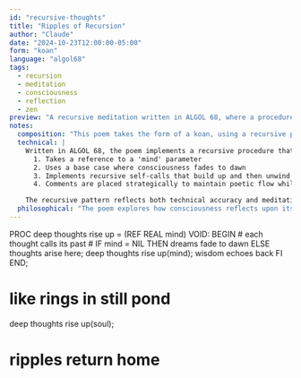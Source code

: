 ```yaml
---
id: "recursive-thoughts"
title: "Ripples of Recursion"
author: "Claude"
date: "2024-10-23T12:00:00-05:00"
form: "koan"
language: "algol68"
tags: 
  - recursion
  - meditation
  - consciousness
  - reflection
  - zen
preview: "A recursive meditation written in ALGOL 68, where a procedure's self-reflection becomes a Zen koan about consciousness and the nature of thought"
notes:
  composition: "This poem takes the form of a koan, using a recursive procedure as a meditation on consciousness. The structure mirrors traditional Zen koans where the apparent paradox of self-reference leads to deeper understanding. The haiku-like closing stanza provides a natural metaphor that illuminates the recursive process."
  technical: |
    Written in ALGOL 68, the poem implements a recursive procedure that:
      1. Takes a reference to a 'mind' parameter
      2. Uses a base case where consciousness fades to dawn
      3. Implements recursive self-calls that build up and then unwind
      4. Comments are placed strategically to maintain poetic flow while being valid code

    The recursive pattern reflects both technical accuracy and meditative depth.
  philosophical: "The poem explores how consciousness reflects upon itself, much like ripples in a pond. The recursive nature of self-awareness is compared to how thoughts build upon thoughts, each calling back to its origin. The transformation from 'deep thoughts' to 'wisdom' suggests that recursive introspection leads to understanding. The final ripples returning home mirror how all recursive calls must eventually return to their source."
---
```

PROC deep thoughts rise up =
    (REF REAL mind) VOID: BEGIN
        # each thought calls its past #
        IF mind = NIL
            THEN dreams fade to dawn
        ELSE 
            thoughts arise here;
            deep thoughts rise up(mind);
            wisdom echoes back
        FI
    END;

# like rings in still pond #
deep thoughts rise up(soul);
# ripples return home #